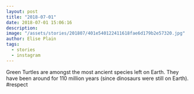 ```yaml
---
layout: post
title: "2018-07-01"
date: 2018-07-01 15:06:16
description: 
image: "/assets/stories/201807/401e540122411618fae6d179b2e57320.jpg"
author: Elise Plain
tags: 
  - stories
  - instagram
---
```


Green Turtles are amongst the most ancient species left on Earth. They have been around for 110 million years (since dinosaurs were still on Earth). #respect
<p></p>
